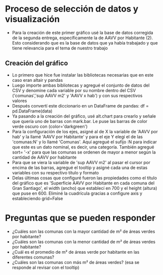 # Proceso de selección de datos y visualización
- Para la creación de este primer gráfico usé la base de datos corregida de la segunda entrega, específicamente la de AAVV por Habitante (2). Esto considerando que es la base de datos que ya había trabajado y que tiene relevancia para el tema de nuestro trabajo 

## Creación del gráfico
- Lo primero que hice fue instalar las bibliotecas necesarias que en este caso eran altair y pandas
- Luego importe ambas bibliotecas y agregué el conjunto de datos del CSV y denomine cada variable por su nombre dentro del CSV ('comunas','sup AAVV m2' y 'AAVV x hab') y con sus respectivos valores
- Después convertí este diccionario en un DataFrame de pandas: df = pd.DataFrame(data)
- Ya pasando a la creación del gráfico, usé alt.chart para crearlo y señale que quería uno de barras con mark.bar. Le puse las barras de color verde oscuro con (color='darkgreen')
- Para la configuración de los ejes, asigné al de X la variable de 'AAVV por hab' y la llamé 'AAVV por Habitante' y para el eje Y elegí el de las 'comunas:N' y lo llamé 'Comunas'. Aquí agregué el sufijo :N para indicar que este es un dato nominal, es decir, una categoría. También agregué sort= '-x' para que las comunas se ordenen de mayor a menor según la cantidad  de AAVV por habitante
- Para que se viera la variable de 'sup AAVV m2' al pasar el cursor por encima de las barras, agregué el tooltip y asigné cada una de estas variables con su respectivo título y formato
- Delas últimas cosas que configuré fueron las propiedades como el título del gráfico que es 'Superficie AAVV por Habitante en cada comuna del Gran Santiago', el width (ancho) que establecí en 700 y el height (altura) que puse en 600. Eliminé la cuadrícula gracias a configure axis y estableciendo grid=False

# Preguntas que se pueden responder
- ¿Cuáles son las comunas con la mayor cantidad de m² de áreas verdes por habitante?
- ¿Cuáles son las comunas con la menor cantidad de m² de áreas verdes por habitante?
- ¿Cuál es el promedio de m² de áreas verde por habitante en las diferentes comunas?
- ¿Cuáles son las comunas con más m² de áreas verdes? (esa se responde al revisar con el tooltip)